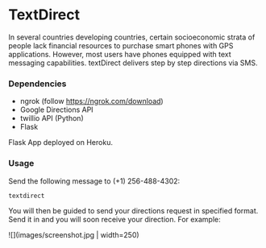 # TextDirect

In several countries developing countries, certain socioeconomic strata of people lack financial resources to purchase smart phones with GPS applications. 
However, most users have phones equipped with text messaging capabilities. textDirect delivers step by step directions via SMS.


### Dependencies

- ngrok (follow https://ngrok.com/download)
- Google Directions API 
- twillio API (Python)
- Flask

Flask App deployed on Heroku.

### Usage

Send the following message to (+1) 256-488-4302:
  
```
textdirect
```

You will then be guided to send your directions request in specified format. Send it in and you will soon receive your direction. For example:

![](images/screenshot.jpg | width=250)



